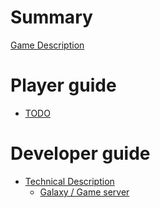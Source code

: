 # Summary

[Game Description](./game-description.md)

# Player guide

- [TODO](SUMMARY.md)

# Developer guide

- [Technical Description](./technical-organisation.md)
    - [Galaxy / Game server](./galaxy/README.md) 